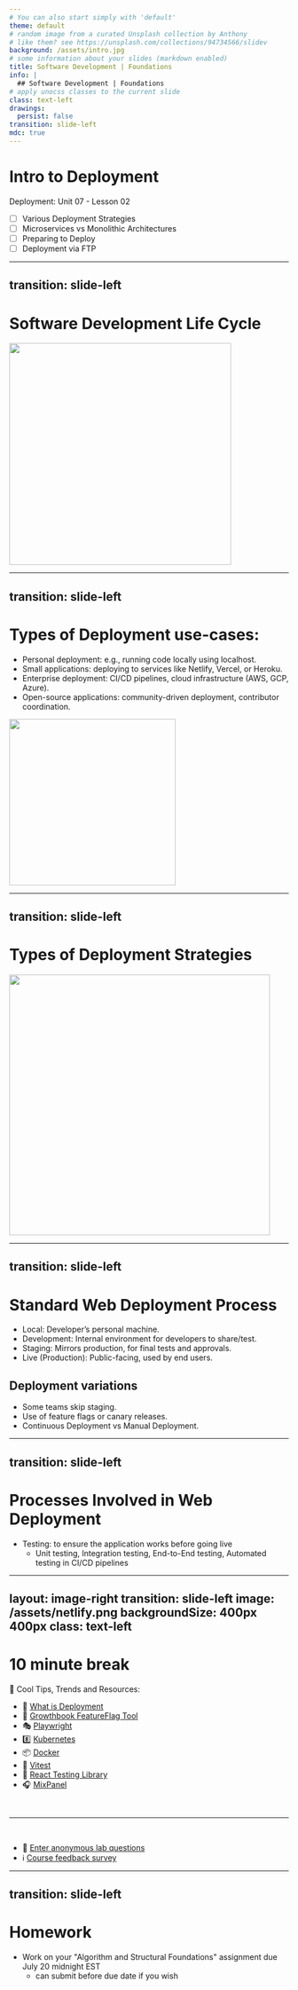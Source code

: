 ```yaml
---
# You can also start simply with 'default'
theme: default
# random image from a curated Unsplash collection by Anthony
# like them? see https://unsplash.com/collections/94734566/slidev
background: /assets/intro.jpg
# some information about your slides (markdown enabled)
title: Software Development | Foundations
info: |
  ## Software Development | Foundations
# apply unocss classes to the current slide
class: text-left
drawings:
  persist: false
transition: slide-left
mdc: true
---
```


# Intro to Deployment
Deployment: Unit 07 - Lesson 02

- [ ] Various Deployment Strategies
- [ ] Microservices vs Monolithic Architectures
- [ ] Preparing to Deploy
- [ ] Deployment via FTP

<div class="abs-br m-6 text-xl">
  <a href="https://github.com/slidevjs/slidev" target="_blank" class="slidev-icon-btn">
    <carbon:logo-github />
  </a>
</div>

<!--
-->

---
transition: slide-left
---

# Software Development Life Cycle

<img src="/assets/sdlc.png" style="height: 400px; margin: 0 auto">

---
transition: slide-left
---

# Types of Deployment use-cases:

- Personal deployment: e.g., running code locally using localhost.
- Small applications: deploying to services like Netlify, Vercel, or Heroku.
- Enterprise deployment: CI/CD pipelines, cloud infrastructure (AWS, GCP, Azure).
- Open-source applications: community-driven deployment, contributor coordination.

<img src="/assets/cicd.webp" style="height: 300px; margin: 0 auto" />

---
transition: slide-left
---

# Types of Deployment Strategies

<img src="/assets/deploy1.webp" style="height: 470px; margin: 0 auto">

---
transition: slide-left
---

# Standard Web Deployment Process

- Local: Developer’s personal machine.
- Development: Internal environment for developers to share/test.
- Staging: Mirrors production, for final tests and approvals.
- Live (Production): Public-facing, used by end users.

## Deployment variations
- Some teams skip staging.
- Use of feature flags or canary releases.
- Continuous Deployment vs Manual Deployment.

---
transition: slide-left
---

# Processes Involved in Web Deployment

- Testing: to ensure the application works before going live
   - Unit testing, Integration testing, End-to-End testing, Automated testing in CI/CD pipelines

---
layout: image-right
transition: slide-left
image: /assets/netlify.png
backgroundSize: 400px 400px
class: text-left
---

# 10 minute break

🍦 Cool Tips, Trends and Resources:
- 🚢 [What is Deployment](https://umbraco.com/knowledge-base/deployment/)
- 🌴 [Growthbook FeatureFlag Tool](https://www.growthbook.io/get-started)
- 🎭 [Playwright](https://playwright.dev/)
- 8️⃣ [Kubernetes](https://kubernetes.io/)
- 📦 [Docker](https://www.docker.com/)
- 💯 [Vitest](https://vitest.dev/)
- 📝 [React Testing Library](https://testing-library.com/docs/react-testing-library/intro/)
- 🎧 [MixPanel](https://mixpanel.com/home/)

<br>
<hr>
<br>

- 🧪 [Enter anonymous lab questions](https://docs.google.com/forms/d/e/1FAIpQLSevvGARdHQikso-uLqFCO481MABKE5HofuSrlzEPMNQ2ZLykw/viewform?usp=dialog)
- ℹ️ [Course feedback survey](https://circuitstream.typeform.com/to/ZoyYk7px#course_id=SoftwareAN&instructor=9514)

---
transition: slide-left
---

# Homework

- Work on your "Algorithm and Structural Foundations" assignment due July 20 midnight EST
   - can submit before due date if you wish
